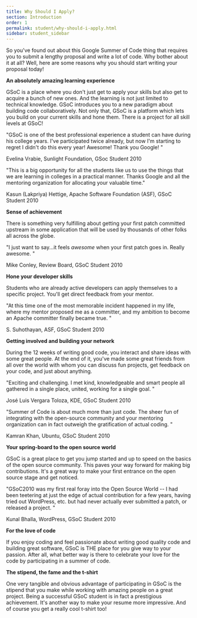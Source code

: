 ```yaml
---
title: Why Should I Apply?
section: Introduction
order: 1
permalink: student/why-should-i-apply.html
sidebar: student_sidebar
---
```


So you've found out about this Google Summer of Code thing that requires you to submit a lengthy proposal and write a lot of code. Why bother about it at all? Well, here are some reasons why you should start writing your proposal today!

**An absolutely amazing learning experience** 

GSoC is a place where you don't just get to apply your skills but also get to acquire a bunch of new ones. And the learning is not just limited to technical knowledge. GSoC introduces you to a new paradigm about building code collaboratively. Not only that, GSoC is a platform which lets you build on your current skills and hone them. There is a project for all skill levels at GSoC!

"GSoC is one of the best professional experience a student can have during his college years. I've participated twice already, but now I'm starting to regret I didn't do this every year! Awesome! Thank you Google! " 

Evelina Vrabie, Sunlight Foundation, GSoc Student 2010

"This is a big opportunity for all the students like us to use the things that we are learning in colleges in a practical manner. Thanks Google and all the mentoring organization for allocating your valuable time." 

Kasun (Lakpriya) Hettige, Apache Software Foundation (ASF), GSoC Student 2010

**Sense of achievement** 

There is something very fulfilling about getting your first patch committed upstream in some application that will be used by thousands of other folks all across the globe.

"I just want to say...it feels *awesome* when your first patch goes in.  Really awesome. " 

Mike Conley, Review Board, GSoC Student 2010

**Hone your developer skills**

Students who are already active developers can apply themselves to a specific project. You'll get direct feedback from your mentor.

"At this time one of the most memorable incident happened in my life, where my mentor proposed me as a committer, and my ambition to become an Apache committer finally became true. " 

S. Suhothayan, ASF, GSoC Student 2010

**Getting involved and building your network** 

During the 12 weeks of writing good code, you interact and share ideas with some great people. At the end of it, you've made some great friends from all over the world with whom you can discuss fun projects, get feedback on your code, and just about anything. 

"Exciting and challenging. I met kind, knowledgeable and smart people all gathered in a single place, united, working for a single goal. " 

José Luis Vergara Toloza, KDE, GSoC Student 2010

"Summer of Code is about much more than just code. The sheer fun of integrating with the open-source community and your mentoring organization can in fact outweigh the gratification of actual coding. " 

Kamran Khan, Ubuntu, GSoC Student 2010

**Your spring-board to the open source world** 

GSoC is a great place to get you jump started and up to speed on the basics of the open source community. This paves your way forward for making big contributions. It's a great way to make your first entrance on the open source stage and get noticed.

"GSoC2010 was my first real foray into the Open Source World -- I had been teetering at just the edge of actual contribution for a few years, having tried out WordPress, etc. but had never actually ever submitted a patch, or released a project. " 

Kunal Bhalla, WordPress, GSoC Student 2010 

**For the love of code** 

If you enjoy coding and feel passionate about writing good quality code and building great software, GSoC is THE place for you give way to your passion. After all, what better way is there to celebrate your love for the code by participating in a summer of code.

**The stipend, the fame and the t-shirt** 

One very tangible and obvious advantage of participating in GSoC is the stipend that you make while working with amazing people on a great project. Being a successful GSoC student is in fact a prestigious achievement. It's another way to make your resume more impressive. And of course you get a really cool t-shirt too! 



